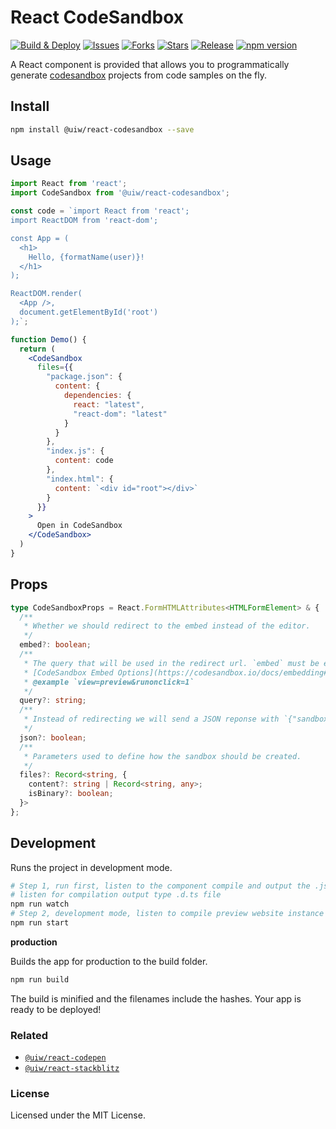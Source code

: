 React CodeSandbox
===

<!--dividing-->

[![Build & Deploy](https://github.com/uiwjs/react-codesandbox/workflows/Build%20&%20Deploy/badge.svg)](https://github.com/uiwjs/react-codesandbox/actions)
[![Issues](https://img.shields.io/github/issues/uiwjs/react-codesandbox.svg)](https://github.com/uiwjs/react-codesandbox/issues)
[![Forks](https://img.shields.io/github/forks/uiwjs/react-codesandbox.svg)](https://github.com/uiwjs/react-codesandbox/network)
[![Stars](https://img.shields.io/github/stars/uiwjs/react-codesandbox.svg)](https://github.com/uiwjs/react-codesandbox/stargazers)
[![Release](https://img.shields.io/github/release/uiwjs/react-codesandbox)](https://github.com/uiwjs/react-codesandbox/releases)
[![npm version](https://img.shields.io/npm/v/@uiw/react-codesandbox.svg)](https://www.npmjs.com/package/@uiw/react-codesandbox)

A React component is provided that allows you to programmatically generate [codesandbox](https://codesandbox.io/) projects from code samples on the fly.

## Install

```bash
npm install @uiw/react-codesandbox --save
```

## Usage

```jsx
import React from 'react';
import CodeSandbox from '@uiw/react-codesandbox';

const code = `import React from 'react';
import ReactDOM from 'react-dom';

const App = (
  <h1>
    Hello, {formatName(user)}!
  </h1>
);

ReactDOM.render(
  <App />,
  document.getElementById('root')
);`;

function Demo() {
  return (
    <CodeSandbox
      files={{
        "package.json": {
          content: {
            dependencies: {
              react: "latest",
              "react-dom": "latest"
            }
          }
        },
        "index.js": {
          content: code
        },
        "index.html": {
          content: `<div id="root"></div>`
        }
      }}
    >
      Open in CodeSandbox
    </CodeSandbox>
  )
}
```

## Props

```typescript
type CodeSandboxProps = React.FormHTMLAttributes<HTMLFormElement> & {
  /**
   * Whether we should redirect to the embed instead of the editor.
   */
  embed?: boolean;
  /**
   * The query that will be used in the redirect url. `embed` must be equal to `true`, `embed=true`.
   * [CodeSandbox Embed Options](https://codesandbox.io/docs/embedding#embed-options)
   * @example `view=preview&runonclick=1`
   */
  query?: string;
  /**
   * Instead of redirecting we will send a JSON reponse with `{"sandbox_id": sandboxId}`.
   */
  json?: boolean;
  /**
   * Parameters used to define how the sandbox should be created.
   */
  files?: Record<string, {
    content?: string | Record<string, any>;
    isBinary?: boolean;
  }>
};
```

## Development

Runs the project in development mode.  

```bash
# Step 1, run first, listen to the component compile and output the .js file
# listen for compilation output type .d.ts file
npm run watch
# Step 2, development mode, listen to compile preview website instance
npm run start
```

**production**

Builds the app for production to the build folder.

```bash
npm run build
```

The build is minified and the filenames include the hashes.
Your app is ready to be deployed!

### Related

- [`@uiw/react-codepen`](https://github.com/uiwjs/react-codepen)
- [`@uiw/react-stackblitz`](https://github.com/uiwjs/react-stackblitz)

### License

Licensed under the MIT License.
